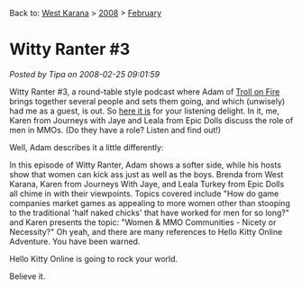 Back to: [West Karana](/posts/westkarana.md) > [2008](/posts/2008/westkarana.md) > [February](./westkarana.md)
# Witty Ranter #3

*Posted by Tipa on 2008-02-25 09:01:59*

Witty Ranter #3, a round-table style podcast where Adam of [Troll on Fire](http://trollonfire.wordpress.com/) brings together several people and sets them going, and which (unwisely) had me as a guest, is out. So [here it is](http://virginworlds.com/podcast.php?show=14&ep=3) for your listening delight. In it, me, Karen from Journeys with Jaye and Leala from Epic Dolls discuss the role of men in MMOs. (Do they have a role? Listen and find out!)

Well, Adam describes it a little differently:



> 
In this episode of Witty Ranter, Adam shows a softer side, while his hosts show that women can kick ass just as well as the boys. Brenda from West Karana, Karen from Journeys With Jaye, and Leala Turkey from Epic Dolls all chime in with their viewpoints. Topics covered include "How do game companies market games as appealing to more women other than stooping to the traditional 'half naked chicks' that have worked for men for so long?" and Karen presents the topic: "Women & MMO Communities - Nicety or Necessity?" Oh yeah, and there are many references to Hello Kitty Online Adventure. You have been warned. 



Hello Kitty Online is going to rock your world.

Believe it.
